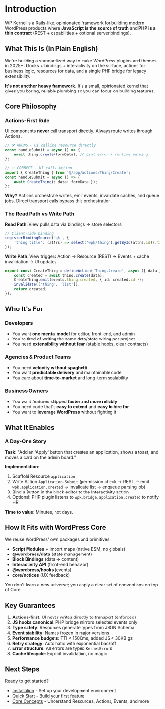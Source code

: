 # Introduction

WP Kernel is a Rails-like, opinionated framework for building modern WordPress products where **JavaScript is the source of truth** and **PHP is a thin contract** (REST + capabilities + optional server bindings).

## What This Is (In Plain English)

We're building a standardized way to make WordPress plugins and themes in 2025+: blocks + bindings + interactivity on the surface, actions for business logic, resources for data, and a single PHP bridge for legacy extensibility.

**It's not another heavy framework.** It's a small, opinionated kernel that gives you boring, reliable plumbing so you can focus on building features.

## Core Philosophy

### Actions-First Rule

UI components **never** call transport directly. Always route writes through Actions.

```typescript
// ❌ WRONG - UI calling resource directly
const handleSubmit = async () => {
	await thing.create(formData); // Lint error + runtime warning
};

// ✅ CORRECT - UI calls Action
import { CreateThing } from '@/app/actions/Thing/Create';
const handleSubmit = async () => {
	await CreateThing({ data: formData });
};
```

**Why?** Actions orchestrate writes, emit events, invalidate caches, and queue jobs. Direct transport calls bypass this orchestration.

### The Read Path vs Write Path

**Read Path**: View pulls data via bindings → store selectors

```typescript
// Client-side binding
registerBindingSource('gk', {
	'thing.title': (attrs) => select('wpk/thing').getById(attrs.id)?.title,
});
```

**Write Path**: View triggers Action → Resource (REST) → Events + cache invalidation → UI updates

```typescript
export const CreateThing = defineAction('Thing.Create', async ({ data }) => {
	const created = await thing.create(data);
	CreateThing.emit(events.thing.created, { id: created.id });
	invalidate(['thing', 'list']);
	return created;
});
```

## Who It's For

### Developers

- You want **one mental model** for editor, front-end, and admin
- You're tired of writing the same data/state wiring per project
- You need **extensibility without fear** (stable hooks, clear contracts)

### Agencies & Product Teams

- You need **velocity without spaghetti**
- You want **predictable delivery** and maintainable code
- You care about **time-to-market** and long-term scalability

### Business Owners

- You want features shipped **faster and more reliably**
- You need code that's **easy to extend** and **easy to hire for**
- You want to **leverage WordPress** without fighting it

## What It Enables

### A Day-One Story

**Task**: "Add an 'Apply' button that creates an application, shows a toast, and moves a card on the admin board."

**Implementation**:

1. Scaffold Resource `application`
2. Write Action `Application.Submit` (permission check → REST → emit `wpk.application.created` → invalidate list → enqueue parsing job)
3. Bind a Button in the block editor to the Interactivity action
4. Optional: PHP plugin listens to `wpk.bridge.application.created` to notify HR

**Time to value**: Minutes, not days.

## How It Fits with WordPress Core

We reuse WordPress' own packages and primitives:

- **Script Modules** + import maps (native ESM, no globals)
- **@wordpress/data** (state management)
- **Block Bindings** (data → content)
- **Interactivity API** (front-end behavior)
- **@wordpress/hooks** (events)
- **core/notices** (UX feedback)

You don't learn a new universe; you apply a clear set of conventions on top of Core.

## Key Guarantees

1. **Actions-first**: UI never writes directly to transport (enforced)
2. **JS hooks canonical**: PHP bridge mirrors selected events only
3. **Type safety**: Resources generate types from JSON Schema
4. **Event stability**: Names frozen in major versions
5. **Performance budgets**: TTI < 1500ms, added JS < 30KB gz
6. **Retry strategy**: Automatic with exponential backoff
7. **Error structure**: All errors are typed `KernelError`s
8. **Cache lifecycle**: Explicit invalidation, no magic

## Next Steps

Ready to get started?

- [Installation](/getting-started/installation) - Set up your development environment
- [Quick Start](/getting-started/quick-start) - Build your first feature
- [Core Concepts](/guide/) - Understand Resources, Actions, Events, and more
